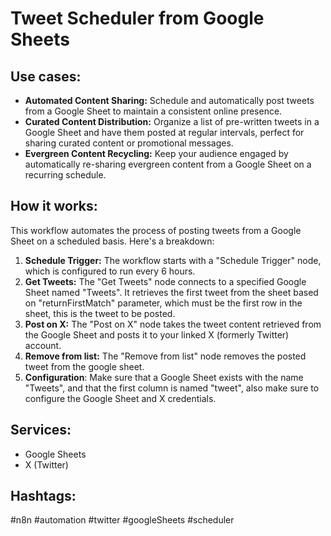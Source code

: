 # Tweet Scheduler from Google Sheets

## Use cases:

- **Automated Content Sharing:** Schedule and automatically post tweets from a Google Sheet to maintain a consistent online presence.
- **Curated Content Distribution:**  Organize a list of pre-written tweets in a Google Sheet and have them posted at regular intervals, perfect for sharing curated content or promotional messages.
- **Evergreen Content Recycling:**  Keep your audience engaged by automatically re-sharing evergreen content from a Google Sheet on a recurring schedule.

## How it works:

This workflow automates the process of posting tweets from a Google Sheet on a scheduled basis. Here's a breakdown:

1.  **Schedule Trigger:** The workflow starts with a "Schedule Trigger" node, which is configured to run every 6 hours.
2.  **Get Tweets:** The "Get Tweets" node connects to a specified Google Sheet named "Tweets". It retrieves the first tweet from the sheet based on "returnFirstMatch" parameter, which must be the first row in the sheet, this is the tweet to be posted.
3.  **Post on X:** The "Post on X" node takes the tweet content retrieved from the Google Sheet and posts it to your linked X (formerly Twitter) account.
4.  **Remove from list:** The "Remove from list" node removes the posted tweet from the google sheet.
5.  **Configuration**: Make sure that a Google Sheet exists with the name "Tweets", and that the first column is named "tweet", also make sure to configure the Google Sheet and X credentials.

## Services:

-   Google Sheets
-   X (Twitter)

## Hashtags:

#n8n #automation #twitter #googleSheets #scheduler

